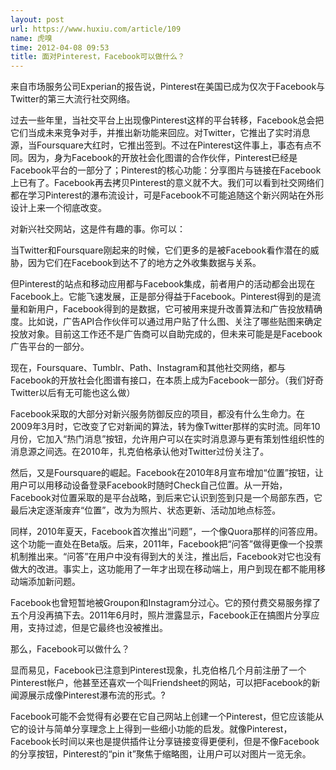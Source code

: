 ```yaml
---
layout: post
url: https://www.huxiu.com/article/109
name: 虎嗅
time: 2012-04-08 09:53
title: 面对Pinterest，Facebook可以做什么？
---
```

来自市场服务公司Experian的报告说，Pinterest在美国已成为仅次于Facebook与Twitter的第三大流行社交网络。

过去一些年里，当社交平台上出现像Pinterest这样的平台转移，Facebook总会把它们当成未来竞争对手，并推出新功能来回应。对Twitter，它推出了实时消息源，当Foursquare大红时，它推出签到。不过在Pinterest这件事上，事态有点不同。因为，身为Facebook的开放社会化图谱的合作伙伴，Pinterest已经是Facebook平台的一部分了；Pinterest的核心功能：分享图片与链接在Facebook上已有了。Facebook再去拷贝Pinterest的意义就不大。我们可以看到社交网络们都在学习Pinterest的瀑布流设计，可是Facebook不可能追随这个新兴网站在外形设计上来一个彻底改变。

对新兴社交网站，这是件有趣的事。你可以：

当Twitter和Foursquare刚起来的时候，它们更多的是被Facebook看作潜在的威胁，因为它们在Facebook到达不了的地方之外收集数据与关系。

但Pinterest的站点和移动应用都与Facebook集成，前者用户的活动都会出现在Facebook上。它能飞速发展，正是部分得益于Facebook。Pinterest得到的是流量和新用户，Facebook得到的是数据，它可被用来提升改善算法和广告投放精确度。比如说，广告API合作伙伴可以通过用户贴了什么图、关注了哪些贴图来确定投放对象。目前这工作还不是广告商可以自助完成的，但未来可能是是Facebook广告平台的一部分。

现在，Foursquare、Tumblr、Path、Instagram和其他社交网络，都与Facebook的开放社会化图谱有接口，在本质上成为Facebook一部分。（我们好奇Twitter以后有无可能也这么做）

Facebook采取的大部分对新兴服务防御反应的项目，都没有什么生命力。在2009年3月时，它改变了它对新闻的算法，转为像Twitter那样的实时流。同年10月份，它加入“热门消息”按钮，允许用户可以在实时消息源与更有策划性组织性的消息源之间选。在2010年，扎克伯格承认他对Twitter过份关注了。

然后，又是Foursquare的崛起。Facebook在2010年8月宣布增加“位置”按钮，让用户可以用移动设备登录Facebook时随时Check自己位置。从一开始，Facebook对位置采取的是平台战略，到后来它认识到签到只是一个局部东西，它最后决定逐渐废弃“位置”，改为为照片、状态更新、活动加地点标签。

同样，2010年夏天，Facebook首次推出“问题”，一个像Quora那样的问答应用。这个功能一直处在Beta版。后来，2011年，Facebook把“问答”做得更像一个投票机制推出来。“问答”在用户中没有得到大的关注，推出后，Facebook对它也没有做大的改进。事实上，这功能用了一年才出现在移动端上，用户到现在都不能用移动端添加新问题。

Facebook也曾短暂地被Groupon和Instagram分过心。它的预付费交易服务撑了五个月没再搞下去。2011年6月时，照片泄露显示，Facebook正在搞图片分享应用，支持过滤，但是它最终也没被推出。

那么，Facebook可以做什么？

显而易见，Facebook已注意到Pinterest现象，扎克伯格几个月前注册了一个Pinterest帐户，他甚至还喜欢一个叫Friendsheet的网站，可以把Facebook的新闻源展示成像Pinterest瀑布流的形式。?

Facebook可能不会觉得有必要在它自己网站上创建一个Pinterest，但它应该能从它的设计与简单分享理念上上得到一些细小功能的启发。就像Pinterest，Facebook长时间以来也是提供插件让分享链接变得更便利，但是不像Facebook的分享按钮，Pinterest的“pin it”聚焦于缩略图，让用户可以对图片一览无余。

